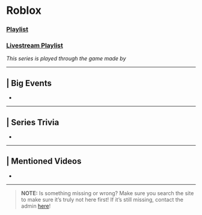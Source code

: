# Roblox
### [Playlist](https://www.youtube.com/playlist?list=PLwljWXtmIKiQNBmWwD1-tpei6tAdepMIo)
### [Livestream Playlist]()
*This series is played through the game []() made by []()*

----

## | Big Events
- 

----

## | Series Trivia
- 

----
 
## | Mentioned Videos
- []()
 
----
 
> **NOTE:** Is something missing or wrong? Make sure you search the site to make sure it’s truly not here first! If it’s still missing, contact the admin [here](../chapter_2.md)!